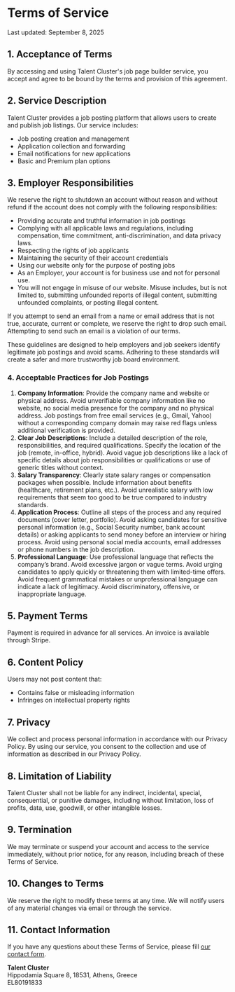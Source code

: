 # Terms of Service

Last updated: September 8, 2025

## 1. Acceptance of Terms

By accessing and using Talent Cluster's job page builder service, you accept and agree to be bound by the terms and provision of this agreement.

## 2. Service Description

Talent Cluster provides a job posting platform that allows users to create and publish job listings. Our service includes:

- Job posting creation and management
- Application collection and forwarding
- Email notifications for new applications
- Basic and Premium plan options

## 3. Employer Responsibilities

We reserve the right to shutdown an account without reason and without refund if the account does not comply with the following responsibilities:

- Providing accurate and truthful information in job postings
- Complying with all applicable laws and regulations, including compensation, time commitment, anti-discrimination, and data privacy laws.
- Respecting the rights of job applicants
- Maintaining the security of their account credentials
- Using our website only for the purpose of posting jobs
- As an Employer, your account is for business use and not for personal use.
- You will not engage in misuse of our website. Misuse includes, but is not limited to, submitting unfounded reports of illegal content, submitting unfounded complaints, or posting illegal content.

If you attempt to send an email from a name or email address that is not true, accurate, current or complete, we reserve the right to drop such email. Attempting to send such an email is a violation of our terms.

These guidelines are designed to help employers and job seekers identify legitimate job postings and avoid scams. Adhering to these standards will create a safer and more trustworthy job board environment.

### 4. Acceptable Practices for Job Postings

1. **Company Information**: Provide the company name and website or physical address. Avoid unverifiable company information like no website, no social media presence for the company and no physical address. Job postings from free email services (e.g., Gmail, Yahoo) without a corresponding company domain may raise red flags unless additional verification is provided.
2. **Clear Job Descriptions**: Include a detailed description of the role, responsibilities, and required qualifications. Specify the location of the job (remote, in-office, hybrid). Avoid vague job descriptions like a lack of specific details about job responsibilities or qualifications or use of generic titles without context.
3. **Salary Transparency**: Clearly state salary ranges or compensation packages when possible. Include information about benefits (healthcare, retirement plans, etc.). Avoid unrealistic salary with low requirements that seem too good to be true compared to industry standards.
4. **Application Process**: Outline all steps of the process and any required documents (cover letter, portfolio). Avoid asking candidates for sensitive personal information (e.g., Social Security number, bank account details) or asking applicants to send money before an interview or hiring process. Avoid using personal social media accounts, email addresses or phone numbers in the job description.
5. **Professional Language**: Use professional language that reflects the company’s brand. Avoid excessive jargon or vague terms. Avoid urging candidates to apply quickly or threatening them with limited-time offers. Avoid frequent grammatical mistakes or unprofessional language can indicate a lack of legitimacy. Avoid discriminatory, offensive, or inappropriate language.

## 5. Payment Terms

Payment is required in advance for all services. An invoice is available through Stripe.

## 6. Content Policy

Users may not post content that:

- Contains false or misleading information
- Infringes on intellectual property rights

## 7. Privacy

We collect and process personal information in accordance with our Privacy Policy. By using our service, you consent to the collection and use of information as described in our Privacy Policy.

## 8. Limitation of Liability

Talent Cluster shall not be liable for any indirect, incidental, special, consequential, or punitive damages, including without limitation, loss of profits, data, use, goodwill, or other intangible losses.

## 9. Termination

We may terminate or suspend your account and access to the service immediately, without prior notice, for any reason, including breach of these Terms of Service.

## 10. Changes to Terms

We reserve the right to modify these terms at any time. We will notify users of any material changes via email or through the service.

## 11. Contact Information

If you have any questions about these Terms of Service, please fill [our contact form](https://talent-cluster.com/contact).

**Talent Cluster**  
Hippodamia Square 8, 18531, Athens, Greece  
EL80191833  
